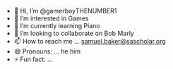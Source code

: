 - 👋 Hi, I’m @gamerboyTHENUMBER1
- 👀 I’m interested in Games
- 🌱 I’m currently learning Piano
- 💞️ I’m looking to collaborate on Bob Marly
- 📫 How to reach me ... samuel.baker@sascholar.org
- 😄 Pronouns: ... he him 
- ⚡ Fun fact: ... 

<!---
gamerboyTHENUMBER1/gamerboyTHENUMBER1 is a ✨ special ✨ repository because its `README.md` (this file) appears on your GitHub profile.
You can click the Preview link to take a look at your changes.
--->
